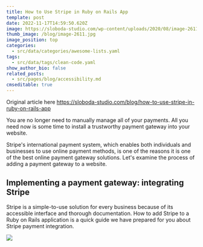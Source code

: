 ```yaml
---
title: How to Use Stripe in Ruby on Rails App
template: post
date: 2022-11-17T14:59:50.620Z
image: https://sloboda-studio.com/wp-content/uploads/2020/08/image-2611.jpg
thumb_image: /blog/image-2611.jpg
image_position: top
categories:
  - src/data/categories/awesome-lists.yaml
tags:
  - src/data/tags/clean-code.yaml
show_author_bio: false
related_posts:
  - src/pages/blog/accessibility.md
cmseditable: true
---
```

Original article here [](https://sloboda-studio.com/blog/how-to-use-stripe-in-ruby-on-rails-app)<https://sloboda-studio.com/blog/how-to-use-stripe-in-ruby-on-rails-app>

You are no longer need to manually manage all of your payments. All you need now is some time to install a trustworthy payment gateway into your website.

Stripe's international payment system, which enables both individuals and businesses to use online payment methods, is one of the reasons it is one of the best online payment gateway solutions. Let's examine the process of adding a payment gateway to a website.

## Implementing a payment gateway: integrating Stripe

Stripe is a simple-to-use solution for every business because of its accessible interface and thorough documentation. How to add Stripe to a Ruby on Rails application is a quick guide we have prepared for you about Stripe payment integration.

![](/blog/stripe-developer-profile-3.png)